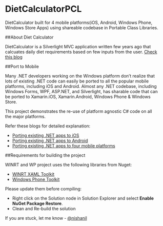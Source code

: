 DietCalculatorPCL
======================

DietCalculator built for 4 mobile platforms(iOS, Android, Windows Phone, Windows Store Apps) using shareable codebase in Portable Class Libraries.

##About Diet Calculator


DietCalculator is a Silverlight MVC application written few years ago that calcuates daily diet requirements based on few inputs from the user. [Check this blog](http://www.silverlightshow.net/items/Exploring-the-Model-View-Controller-MVC-pattern.aspx )


##Port to Mobile 

Many .NET developers working on the Windows platform don’t realize that lots of existing .NET code can easily be ported to all the popular mobile platforms, including iOS and Android. Almost any .NET codebase, including Windows Forms, WPF, ASP.NET, and Silverlight, has sharable code that can be ported to Xamarin.iOS, Xamarin.Android, Windows Phone & Windows Store. 

This project demonstrates the re-use of platform agnostic C# code on all the major platforms.

Refer these blogs for detailed explanation:

- [Porting existing .NET apps to iOS](http://blog.xamarin.com/porting-existing-.net-apps-to-ios/)
- [Porting existing .NET apps to Android](http://blog.xamarin.com/porting-existing-.net-apps-to-android/)
- [Porting existing .NET apps to four mobile platforms](http://blog.xamarin.com/porting-existing-.net-apps-to-four-mobile-platforms-with-pcl/)

##Requirements for building the project

WINRT and WP project uses the following libraries from Nuget:

- [WINRT XAML Toolkit](http://www.nuget.org/packages/winrtxamltoolkit/)
- [Windows Phone Toolkit](http://www.nuget.org/packages/WPToolkit/)

Please update them before compiling:

- Right click on the Solution node in Solution Explorer and select **Enable NuGet Package Restore**.
- Clean and Re-build the solution

If you are stuck, let me know - [@nishanil](http://twitter.com/NishAnil)


